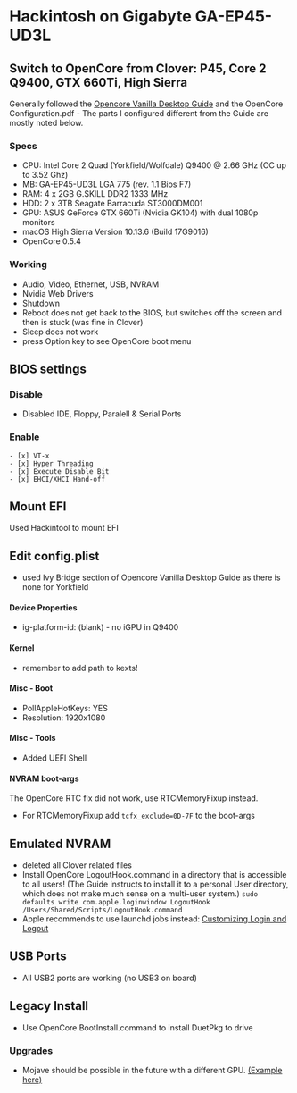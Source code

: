 # Hackintosh on Gigabyte GA-EP45-UD3L
## Switch to OpenCore from Clover: P45, Core 2 Q9400, GTX 660Ti, High Sierra
Generally followed the [Opencore Vanilla Desktop Guide](https://khronokernel-2.gitbook.io/opencore-vanilla-desktop-guide/) and the OpenCore Configuration.pdf - The parts I configured different from the Guide are mostly noted below.

### Specs
* CPU: Intel Core 2 Quad (Yorkfield/Wolfdale) Q9400 @ 2.66 GHz (OC up to 3.52 Ghz)
* MB: GA-EP45-UD3L LGA 775 (rev. 1.1 Bios F7)
* RAM: 4 x 2GB G.SKILL DDR2 1333 MHz
* HDD: 2 x 3TB Seagate Barracuda ST3000DM001
* GPU: ASUS GeForce GTX 660Ti (Nvidia GK104) with dual 1080p monitors
* macOS High Sierra Version 10.13.6 (Build 17G9016) 
* OpenCore 0.5.4

### Working
- Audio, Video, Ethernet, USB, NVRAM
- Nvidia Web Drivers
- Shutdown
- Reboot does not get back to the BIOS, but switches off the screen and then is stuck (was fine in Clover)
- Sleep does not work
- press Option key to see OpenCore boot menu

## BIOS settings

### Disable
  - Disabled IDE, Floppy, Paralell & Serial Ports

### Enable
	- [x] VT-x
	- [x] Hyper Threading
	- [x] Execute Disable Bit
	- [x] EHCI/XHCI Hand-off

## Mount EFI
Used Hackintool to mount EFI

## Edit config.plist
* used Ivy Bridge section of Opencore Vanilla Desktop Guide as there is none for Yorkfield

#### Device Properties
* ig-platform-id: (blank) - no iGPU in Q9400

#### Kernel
* remember to add path to kexts!

#### Misc - Boot
* PollAppleHotKeys: YES
* Resolution: 1920x1080

#### Misc - Tools
* Added UEFI Shell

#### NVRAM boot-args
The OpenCore  RTC fix did not work, use RTCMemoryFixup instead.
* For RTCMemoryFixup add `tcfx_exclude=0D-7F` to the boot-args

## Emulated NVRAM
* deleted all Clover related files
* Install OpenCore LogoutHook.command in a directory that is accessible to all users! (The Guide instructs to install it to a personal User directory, which does not make much sense on a multi-user system.)
`sudo defaults write com.apple.loginwindow LogoutHook /Users/Shared/Scripts/LogoutHook.command`
* Apple recommends to use launchd jobs instead: [Customizing Login and Logout](https://developer.apple.com/library/archive/documentation/MacOSX/Conceptual/BPSystemStartup/Chapters/CustomLogin.html)

## USB Ports
* All USB2 ports are working (no USB3 on board)

## Legacy Install
* Use OpenCore BootInstall.command to install DuetPkg to drive

### Upgrades
- Mojave should be possible in the future with a different GPU. [(Example here)](https://www.reddit.com/r/hackintosh/comments/aca8uu/success_gap35ds3r_core2_q9450_gtx_760/)

